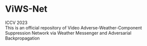 # ViWS-Net
ICCV 2023  
This is an official repository of Video Adverse-Weather-Component Suppression Network via Weather Messenger and Adversarial Backpropagation
